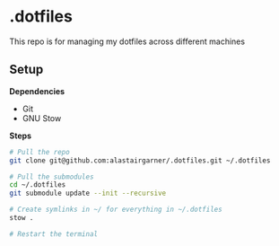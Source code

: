 # .dotfiles

This repo is for managing my dotfiles across different machines

## Setup

**Dependencies**

- Git
- GNU Stow

**Steps**

```bash
# Pull the repo
git clone git@github.com:alastairgarner/.dotfiles.git ~/.dotfiles

# Pull the submodules
cd ~/.dotfiles
git submodule update --init --recursive

# Create symlinks in ~/ for everything in ~/.dotfiles
stow .

# Restart the terminal
```
